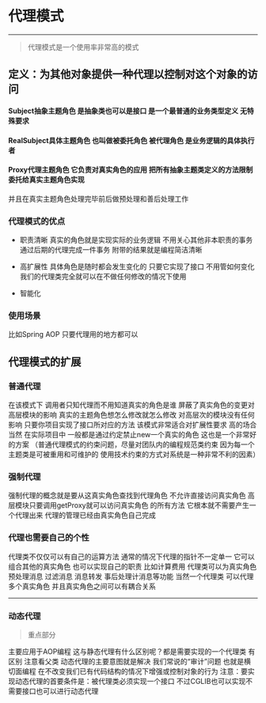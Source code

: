 # 代理模式

----------

> 代理模式是一个使用率非常高的模式
## 定义：为其他对象提供一种代理以控制对这个对象的访问

#### Subject抽象主题角色 是抽象类也可以是接口  是一个最普通的业务类型定义 无特殊要求
#### RealSubject具体主题角色 也叫做被委托角色 被代理角色 是业务逻辑的具体执行者
#### Proxy代理主题角色  它负责对真实角色的应用 把所有抽象主题类定义的方法限制委托给真实主题角色实现
并且在真实主题角色处理完毕前后做预处理和善后处理工作

### 代理模式的优点

- 职责清晰
真实的角色就是实现实际的业务逻辑 不用关心其他非本职责的事务 通过后期的代理完成一件事务 附带的结果就是编程简洁清晰

- 高扩展性
具体角色是随时都会发生变化的 只要它实现了接口 不用管如何变化
我们的代理类完全就可以在不做任何修改的情况下使用

- 智能化



### 使用场景
比如Spring AOP 只要代理用的地方都可以




## 代理模式的扩展

### 普通代理
在该模式下  调用者只知代理而不用知道真实的角色是谁 屏蔽了真实角色的变更对高层模块的影响
真实的主题角色想怎么修改就怎么修改 对高层次的模块没有任何影响 只要你项目实现了接口所对应的方法 该模式非常适合对扩展性要求
高的场合 当然 在实际项目中 一般都是通过约定禁止new一个真实的角色 这也是一个非常好的方案
（普通代理模式的约束问题，尽量对团队内的编程规范类约束 因为每一个主题类是可被重用和可维护的
使用技术约束的方式对系统是一种非常不利的因素）

### 强制代理
强制代理的概念就是要从这真实角色查找到代理角色 不允许直接访问真实角色 高层模块只要调用getProxy就可以访问真实角色
的所有方法 它根本就不需要产生一个代理出来 代理的管理已经由真实角色自己完成

### 代理也需要自己的个性
代理类不仅仅可以有自己的运算方法  通常的情况下代理的指针不一定单一 它可以组合其他的真实角色 也可以实现自己的职责
比如计算费用 代理类可以为真实角色预处理消息 过滤消息 消息转发 事后处理计消息等功能 当然一个代理类 可以代理多个真实角色
并且真实角色之间可以有耦合关系

----
### 动态代理
> 重点部分

主要应用于AOP编程 这与静态代理有什么区别呢？都是需要实现的一个代理类 有区别 注意看父类 动态代理的主要意图就是解决
我们常说的“审计”问题 也就是横切面编程 在不改变我们已有代码结构的情况下增强或控制对象的行为
注意：要实现动态代理的首要条件是：被代理类必须实现一个接口 不过CGLIB也可以实现不需要接口也可以进行动态代理



